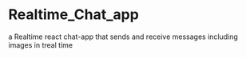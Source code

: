 # Realtime_Chat_app
a Realtime react chat-app that sends and receive messages including images in treal time
